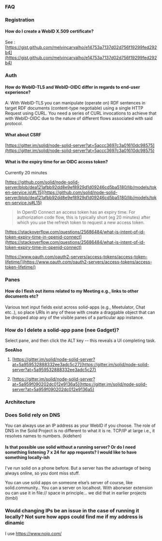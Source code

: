 ### FAQ

### Registration

#### How do I create a WebID X.509 certificate?

See : [https://gist.github.com/melvincarvalho/e14753a7137d02d756f19299fed292b4](https://gist.github.com/melvincarvalho/e14753a7137d02d756f19299fed292b4)

### Auth

#### How do WebID-TLS and WebID-OIDC differ in regards to end-user experience?

A: With WebID-TLS you can manipulate \(operate on\) RDF sentences in target RDF documents \(content-type negotiable\) using a single HTTP Request using CURL. You need a series of CURL invocations to achieve that with WebID-OIDC due to the nature of different flows associated with said protocol.

#### What about CSRF

[https://gitter.im/solid/node-solid-server?at=5accc3697c3a01610dc98575](https://gitter.im/solid/node-solid-server?at=5accc3697c3a01610dc98575)

#### What is the expiry time for an OIDC access token?

Currently 20 minutes

[https://github.com/solid/node-solid-server/blob/dea121afbb92dd8e9ef8929d1d09246cd5ba5180/lib/models/token-service.js\#L15](https://github.com/solid/node-solid-server/blob/dea121afbb92dd8e9ef8929d1d09246cd5ba5180/lib/models/token-service.js#L15)

> In OpenID Connect an access token has an expiry time. For authorization code flow, this is typically short \(eg 20 minutes\) after which you use the refresh token to request a new access token.

[https://stackoverflow.com/questions/25686484/what-is-intent-of-id-token-expiry-time-in-openid-connect](https://stackoverflow.com/questions/25686484/what-is-intent-of-id-token-expiry-time-in-openid-connect)

[https://www.oauth.com/oauth2-servers/access-tokens/access-token-lifetime/](https://www.oauth.com/oauth2-servers/access-tokens/access-token-lifetime/)

### Panes

#### How do I flesh out items related to my Meeting e.g., links to other documents etc?

Various text input fields exist across solid-apps \(e.g., Meetulator, Chat etc..\), so place URIs in any of these with create a draggable object that can be dropped atop any of the visible panes of a particular app instance.

### How do I delete a solid-app pane \(nee Gadget\)?

Select pane, and then click the ALT key -- this reveals a UI completing task.

**SeeAlso**

1. [https://gitter.im/solid/node-solid-server?at=5a959532888332ee3adc5c27](https://gitter.im/solid/node-solid-server?at=5a959532888332ee3adc5c27)

2. [https://gitter.im/solid/node-solid-server?at=5a959f090202dc012e9136a5](https://gitter.im/solid/node-solid-server?at=5a959f090202dc012e9136a5)

### **Architecture**

### **Does Solid rely on DNS**

You can always use an IP address as your WebID if you choose. The role of DNS in the Solid Project is no different to what it is re. TCP/IP at large i.e., it resolves names to numbers. \(kidehen\)

#### Is that possible use solid without a running server? Or do I need something listening 7 x 24 for app requests? I would like to have something locally-ish

I've run solid on a phone before. But a server has the advantage of being always online, so you dont miss stuff.

You can use solid apps on someone else’s server of course, like solid.community.. You can a server on localhost. With aborwser extension ou can use it in file:// space in principle… we did that in earlier projects \(timbl\)

### Would changing IPs be an issue in the case of running it locally? Not sure how apps could find me if my address is dinamic 

I use https://www.noip.com/



